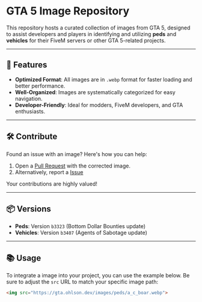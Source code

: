 # GTA 5 Image Repository

This repository hosts a curated collection of images from GTA 5, designed to assist developers and players in identifying and utilizing **peds** and **vehicles** for their FiveM servers or other GTA 5-related projects.

---

## 🚀 Features

- **Optimized Format**: All images are in `.webp` format for faster loading and better performance.  
- **Well-Organized**: Images are systematically categorized for easy navigation.  
- **Developer-Friendly**: Ideal for modders, FiveM developers, and GTA enthusiasts.  

---

## 🛠️ Contribute  

Found an issue with an image? Here's how you can help:  
1. Open a [Pull Request](https://github.com/NextGenFivem/gta-images/pulls) with the corrected image.  
2. Alternatively, report a [Issue](https://github.com/nextgenfivem/gta-images/issues)  

Your contributions are highly valued!

---

## 📦 Versions  

- **Peds**: Version `b3323` (Bottom Dollar Bounties update)  
- **Vehicles**: Version `b3407` (Agents of Sabotage update)  

---

## 📚 Usage  

To integrate a image into your project, you can use the example below. Be sure to adjust the `src` URL to match your specific image path:  

```html
<img src="https://gta.ohlson.dev/images/peds/a_c_boar.webp">
